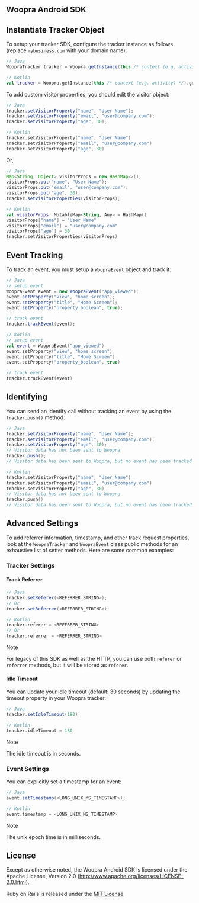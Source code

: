 ## Woopra Android SDK

## Instantiate Tracker Object
To setup your tracker SDK, configure the tracker instance as follows (replace `mybusiness.com` with your domain name):

``` java
// Java
WoopraTracker tracker = Woopra.getInstance(this /* context (e.g. activity) */).getTracker("mybusiness.com");
```

``` kotlin
// Kotlin
val tracker = Woopra.getInstance(this /* context (e.g. activity) */).getTracker("mybusiness.com")
```

To add custom visitor properties, you should edit the visitor object:

``` java
// Java
tracker.setVisitorProperty("name", "User Name");
tracker.setVisitorProperty("email", "user@company.com");
tracker.setVisitorProperty("age", 30);
```

``` kotlin
// Kotlin
tracker.setVisitorProperty("name", "User Name")
tracker.setVisitorProperty("email", "user@company.com")
tracker.setVisitorProperty("age", 30)
```

Or,

``` java
// Java
Map<String, Object> visitorProps = new HashMap<>();
visitorProps.put("name", "User Name");
visitorProps.put("email", "user@company.com");
visitorProps.put("age", 30);
tracker.setVisitorProperties(visitorProps);
```

``` kotlin
// Kotlin
val visitorProps: MutableMap<String, Any> = HashMap()
visitorProps["name"] = "User Name"
visitorProps["email"] = "user@company.com"
visitorProps["age"] = 30
tracker.setVisitorProperties(visitorProps)
```

## Event Tracking
To track an event, you must setup a `WoopraEvent` object and track it:

``` java
// Java
// setup event
WoopraEvent event = new WoopraEvent("app_viewed");
event.setProperty("view", "home screen");
event.setProperty("title", "Home Screen");
event.setProperty("property_boolean", true);

// track event
tracker.trackEvent(event);
```

``` kotlin
// Kotlin
// setup event
val event = WoopraEvent("app_viewed")
event.setProperty("view", "home screen")
event.setProperty("title", "Home Screen")
event.setProperty("property_boolean", true)

// track event
tracker.trackEvent(event)
```

## Identifying
You can send an identify call without tracking an event by using the `tracker.push()` method: 

``` java
// Java
tracker.setVisitorProperty("name", "User Name");
tracker.setVisitorProperty("email", "user@company.com");
tracker.setVisitorProperty("age", 30);
// Visitor data has not been sent to Woopra
tracker.push();
// Visitor data has been sent to Woopra, but no event has been tracked
```

``` kotlin
// Kotlin
tracker.setVisitorProperty("name", "User Name")
tracker.setVisitorProperty("email", "user@company.com")
tracker.setVisitorProperty("age", 30)
// Visitor data has not been sent to Woopra
tracker.push()
// Visitor data has been sent to Woopra, but no event has been tracked
```

## Advanced Settings
To add referrer information, timestamp, and other track request properties, look at the `WoopraTracker` and `WoopraEvent` class public methods for an exhaustive list of setter methods.  Here are some common examples:

### Tracker Settings

#### Track Referrer

``` java
// Java
tracker.setReferer(<REFERRER_STRING>);
// Or
tracker.setReferrer(<REFERRER_STRING>);
```

``` kotlin
// Kotlin
tracker.referer = <REFERRER_STRING>
// Or
tracker.referrer = <REFERRER_STRING>
```

> [!NOTE]
> For legacy of this SDK as well as the HTTP, you can use both `referer` or `referrer` methods, but it will be stored as `referer`.

#### Idle Timeout

You can update your idle timeout (default: 30 seconds) by updating the timeout property in your Woopra tracker:

``` java
// Java
tracker.setIdleTimeout(180);
```

``` kotlin
// Kotlin
tracker.idleTimeout = 180
```

> [!NOTE]
> The idle timeout is in seconds.

### Event Settings

You can explicitly set a timestamp for an event:

``` java
// Java
event.setTimestamp(<LONG_UNIX_MS_TIMESTAMP>);
```

``` kotlin
// Kotlin
event.timestamp = <LONG_UNIX_MS_TIMESTAMP>
```

> [!NOTE]
> The unix epoch time is in milliseconds.

## License

Except as otherwise noted, the Woopra Android SDK is licensed under the Apache License, Version 2.0 (http://www.apache.org/licenses/LICENSE-2.0.html).

Ruby on Rails is released under the [MIT License](http://www.opensource.org/licenses/MIT)

